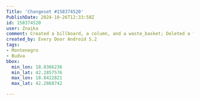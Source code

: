 ```yaml
---
Title: 'Changeset #158374520'
PublishDate: 2024-10-26T12:33:58Z
id: 158374520
user: Znaika
comment: Created a billboard, a column, and a waste_basket; Deleted a fitness_station
created_by: Every Door Android 5.2
tags:
- Montenegro
- Budva
bbox:
  min_lon: 18.8366236
  min_lat: 42.2857576
  max_lon: 18.8422821
  max_lat: 42.2868742

---
```

